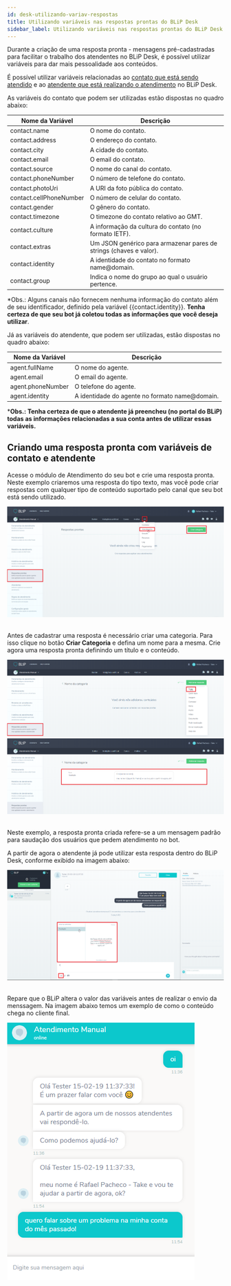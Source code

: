 ```yaml
---
id: desk-utilizando-variav-respostas
title: Utilizando variáveis nas respostas prontas do BLiP Desk
sidebar_label: Utilizando variáveis nas respostas prontas do BLiP Desk
---
```


Durante a criação de uma resposta pronta - mensagens pré-cadastradas para facilitar o trabalho dos atendentes no BLiP Desk, é possível utilizar variáveis para dar mais pessoalidade aos conteúdos.

É possível utilizar variáveis relacionadas ao <u>contato que está sendo atendido</u> e ao <u>atendente que está realizando o atendimento</u> no BLiP Desk.

As variáveis do contato que podem ser utilizadas estão dispostas no quadro abaixo:

| Nome da Variável  | Descrição   |
|---|---|
| contact<span>.</span>name  | O nome do contato.   |
| contact<span>.</span>address  | O endereço do contato.  |
| contact<span>.</span>city  | A cidade do contato.  |
| contact<span>.</span>email  | O email do contato.  |
| contact<span>.</span>source  | O nome do canal do contato.  |
| contact<span>.</span>phoneNumber  | O número de telefone do contato.  |
| contact<span>.</span>photoUri  | A URI da foto pública do contato.  |
| contact<span>.</span>cellPhoneNumber  | O número de celular do contato.  |
| contact<span>.</span>gender  | O gênero do contato.  |
| contact<span>.</span>timezone  | O timezone do contato relativo ao GMT.  |
| contact<span>.</span>culture  | A informação da cultura do contato (no formato IETF).  |
| contact<span>.</span>extras  | Um JSON genérico para armazenar pares de strings (chaves e valor).  |
| contact<span>.</span>identity  | A identidade do contato no formato name@domain.  |
| contact<span>.</span>group  | Indica o nome do grupo ao qual o usuário pertence.  |
*Obs.: Alguns canais não fornecem nenhuma informação do contato além de seu identificador, definido pela variável {{contact.identity}}. **Tenha certeza de que seu bot já coletou todas as informações que você deseja utilizar**.

Já as variáveis do atendente, que podem ser utilizadas,  estão dispostas no quadro abaixo:

| Nome da Variável  | Descrição   |
|---|---|
| agent<span>.</span>fullName  | O nome do agente.   |
| agent<span>.</span>email  | O email do agente.   |
| agent<span>.</span>phoneNumber  | O telefone do agente.   |
| agent<span>.</span>identity  | A identidade do agente no formato name@domain.   |
***Obs.: Tenha certeza de que o atendente já preencheu (no portal do BLiP) todas as informações relacionadas a sua conta antes de utilizar essas variáveis.**

## Criando uma resposta pronta com variáveis de contato e atendente

Acesse o módulo de Atendimento do seu bot e crie uma resposta pronta. Neste exemplo criaremos uma resposta do tipo texto, mas você pode criar respostas com qualquer tipo de conteúdo suportado pelo canal que seu bot está sendo utilizado.

![Módulo de atendimento](../../assets/practice/blip-desk/desk-utilizando-variav-respostas-1.png)<br><br>

Antes de cadastrar uma resposta é necessário criar uma categoria. Para isso clique no botão **Criar Categoria** e defina um nome para a mesma. Crie agora uma resposta pronta definindo um título e o conteúdo.

![Criar categoria](../../assets/practice/blip-desk/desk-utilizando-variav-respostas-2.png)
![Nomear categoria](../../assets/practice/blip-desk/desk-utilizando-variav-respostas-3.png)<br><br>

Neste exemplo, a resposta pronta criada refere-se a um mensagem padrão para saudação dos usuários que pedem atendimento no bot.

A partir de agora o atendente já pode utilizar esta resposta dentro do BLiP Desk, conforme exibido na imagem abaixo:

![Utilizando resposta pronta dentro do BLiP Desk](../../assets/practice/blip-desk/desk-utilizando-variav-respostas-4.png)<br><br>

Repare que o BLiP altera o valor das variáveis antes de realizar o envio da menssagem. Na imagem abaixo temos um exemplo de como o conteúdo chega no cliente final.

![Exemplo uso mensagem pronta BLiP Desk](../../assets/practice/blip-desk/desk-utilizando-variav-respostas-5.png)
